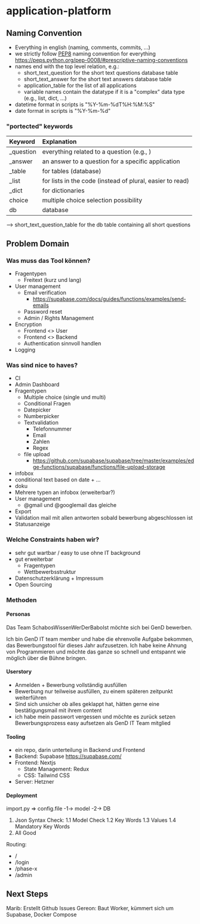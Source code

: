 # application-platform

## Naming Convention

- Everything in english (naming, comments, commits, ...)
- we strictly follow [PEP8](https://peps.python.org/pep-0008) naming convention for everything <https://peps.python.org/pep-0008/#prescriptive-naming-conventions>
- names end with the top level relation, e.g.:
  - short_text_question for the short text questions database table
  - short_text_answer for the short text answers database table
  - application_table for the list of all applications
  - variable names contain the datatype if it is a "complex" data type (e.g., list, dict, ...)
- datetime format in scripts is "%Y-%m-%dT%H:%M:%S"
- date format in scripts is "%Y-%m-%d"

### "portected" keywords

| Keyword | Explanation |
| :-- | :-- |
| _question | everything related to a question (e.g., ) |
| _answer | an answer to a question for a specific application |
| _table | for tables (database) |
| _list | for lists in the code (instead of plural, easier to read) |
| _dict | for dictionaries |
| choice | multiple choice selection possibility |
| db| database |

--> short_text_question_table for the db table containing all short questions

## Problem Domain

### Was muss das Tool können?

- Fragentypen
  - Freitext (kurz und lang)
- User management
  - Email verification
    - <https://supabase.com/docs/guides/functions/examples/send-emails>
  - Password reset
  - Admin / Rights Management
- Encryption
  - Frontend <> User
  - Frontend <> Backend
  - Authentication sinnvoll handlen
- Logging

### Was sind nice to haves?

- CI
- Admin Dashboard
- Fragentypen
  - Multiple choice (single und multi)
  - Conditional Fragen
  - Datepicker
  - Numberpicker
  - Textvalidation
    - Telefonnummer
    - Email
    - Zahlen
    - Regex
  - file upload
    - <https://github.com/supabase/supabase/tree/master/examples/edge-functions/supabase/functions/file-upload-storage>
- infobox
- conditional text based on date + …
- doku
- Mehrere typen an infobox (erweiterbar?)
- User management
  - @gmail und @googlemail das gleiche
- Export
- Validation mail mit allen antworten sobald bewerbung abgeschlossen ist
- Statusanzeige

### Welche Constraints haben wir?

- sehr gut wartbar / easy to use ohne IT background
- gut erweiterbar
  - Fragentypen
  - Wettbewerbsstruktur
- Datenschutzerklärung + Impressum
- Open Sourcing

### Methoden

#### Personas

Das Team SchabosWissenWerDerBaboIst möchte sich bei GenD bewerben.

Ich bin GenD IT team member und habe die ehrenvolle Aufgabe bekommen, das Bewerbungstool für dieses Jahr aufzusetzen. Ich habe keine Ahnung von Programmieren und möchte das ganze so schnell und entspannt wie möglich über die Bühne bringen.

#### Userstory

- Anmelden + Bewerbung vollständig ausfüllen
- Bewerbung nur teilweise ausfüllen, zu einem späteren zeitpunkt weiterführen
- Sind sich unsicher ob alles geklappt hat, hätten gerne eine bestätigungsmail mit ihrem content
- ich habe mein passwort vergessen und möchte es zurück setzen
Bewerbungsprozess easy aufsetzen als GenD IT Team mitglied

#### Tooling

- ein repo, darin unterteilung in Backend und Frontend
- Backend: Supabase <https://supabase.com/>
- Frontend: Nextjs
  - State Management: Redux
  - CSS: Tailwind CSS
- Server: Hetzner

#### Deployment

import.py => config.file -1-> model -2-> DB

1. Json Syntax Check:
  1.1 Model Check
  1.2 Key Words
  1.3 Values
  1.4 Mandatory Key Words
2. All Good

Routing:

- /
- /login
- /phase-x
- /admin

## Next Steps

Marib: Erstellt Github Issues
Gereon: Baut Worker, kümmert sich um Supabase, Docker Compose
